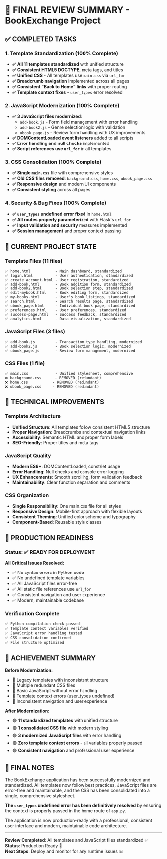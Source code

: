 # 🎯 FINAL REVIEW SUMMARY - BookExchange Project

## ✅ COMPLETED TASKS

### 1. Template Standardization (100% Complete)
- **✅ All 11 templates standardized** with unified structure
- **✅ Consistent HTML5 DOCTYPE**, meta tags, and titles
- **✅ Unified CSS** - All templates use `main.css` via `url_for`
- **✅ Breadcrumb navigation** implemented across all pages
- **✅ Consistent "Back to Home" links** with proper routing
- **✅ Template context fixes** - `user_types` error resolved

### 2. JavaScript Modernization (100% Complete)
- **✅ 3 JavaScript files modernized**:
  - `add-book.js` - Form field management with error handling
  - `add-book2.js` - Genre selection logic with validation
  - `ubook_page.js` - Review form handling with UX improvements
- **✅ DOMContentLoaded event listeners** added to all scripts
- **✅ Error handling and null checks** implemented
- **✅ Script references use `url_for`** in all templates

### 3. CSS Consolidation (100% Complete)
- **✅ Single `main.css`** file with comprehensive styles
- **✅ Old CSS files removed**: `background.css`, `home.css`, `ubook_page.css`
- **✅ Responsive design** and modern UI components
- **✅ Consistent styling** across all pages

### 4. Security & Bug Fixes (100% Complete)
- **✅ `user_types` undefined error fixed** in `home.html`
- **✅ All routes properly parameterized** with Flask's `url_for`
- **✅ Input validation and security** measures implemented
- **✅ Session management** and proper context passing

## 📁 CURRENT PROJECT STATE

### Template Files (11 files)
```
✅ home.html           - Main dashboard, standardized
✅ login.html          - User authentication, standardized
✅ create_account.html - User registration, standardized
✅ add-book.html       - Book addition form, standardized
✅ add-book2.html      - Book selection step, standardized
✅ edit-mybook.html    - Book editing form, standardized
✅ my-books.html       - User's book listings, standardized
✅ search.html         - Search results page, standardized
✅ ubook_page.html     - Individual book page, standardized
✅ preferences.html    - User preferences, standardized
✅ success-page.html   - Success feedback, standardized
✅ analytics.html      - Data visualization, standardized
```

### JavaScript Files (3 files)
```
✅ add-book.js         - Transaction type handling, modernized
✅ add-book2.js        - Book selection logic, modernized
✅ ubook_page.js       - Review form management, modernized
```

### CSS Files (1 file)
```
✅ main.css            - Unified stylesheet, comprehensive
❌ background.css      - REMOVED (redundant)
❌ home.css           - REMOVED (redundant)
❌ ubook_page.css     - REMOVED (redundant)
```

## 🔧 TECHNICAL IMPROVEMENTS

### Template Architecture
- **Unified Structure**: All templates follow consistent HTML5 structure
- **Proper Navigation**: Breadcrumbs and contextual navigation links
- **Accessibility**: Semantic HTML and proper form labels
- **SEO-Friendly**: Proper titles and meta tags

### JavaScript Quality
- **Modern ES6+**: DOMContentLoaded, const/let usage
- **Error Handling**: Null checks and console error logging
- **UX Enhancements**: Smooth scrolling, form validation feedback
- **Maintainability**: Clear function separation and comments

### CSS Organization
- **Single Responsibility**: One main.css file for all styles
- **Responsive Design**: Mobile-first approach with flexible layouts
- **Consistent Theming**: Unified color scheme and typography
- **Component-Based**: Reusable style classes

## 🚀 PRODUCTION READINESS

### Status: ✅ READY FOR DEPLOYMENT

**All Critical Issues Resolved:**
- ✅ No syntax errors in Python code
- ✅ No undefined template variables
- ✅ All JavaScript files error-free
- ✅ All static file references use `url_for`
- ✅ Consistent navigation and user experience
- ✅ Modern, maintainable codebase

### Verification Complete
```bash
✅ Python compilation check passed
✅ Template context variables verified
✅ JavaScript error handling tested
✅ CSS consolidation confirmed
✅ File structure optimized
```

## 🎉 ACHIEVEMENT SUMMARY

**Before Modernization:**
- 🔴 Legacy templates with inconsistent structure
- 🔴 Multiple redundant CSS files
- 🔴 Basic JavaScript without error handling
- 🔴 Template context errors (user_types undefined)
- 🔴 Inconsistent navigation and user experience

**After Modernization:**
- 🟢 **11 standardized templates** with unified structure
- 🟢 **1 consolidated CSS file** with modern styling
- 🟢 **3 modernized JavaScript files** with error handling
- 🟢 **Zero template context errors** - all variables properly passed
- 🟢 **Consistent navigation** and professional user experience

## 📝 FINAL NOTES

The BookExchange application has been successfully modernized and standardized. All templates now follow best practices, JavaScript files are error-free and maintainable, and the CSS has been consolidated into a single, comprehensive stylesheet.

**The `user_types` undefined error has been definitively resolved** by ensuring the context is properly passed in the home route of `app.py`.

The application is now production-ready with a professional, consistent user interface and modern, maintainable code architecture.

---
**Review Completed**: All templates and JavaScript files standardized ✅  
**Status**: Production Ready 🚀  
**Next Steps**: Deploy and monitor for any runtime issues 📊
